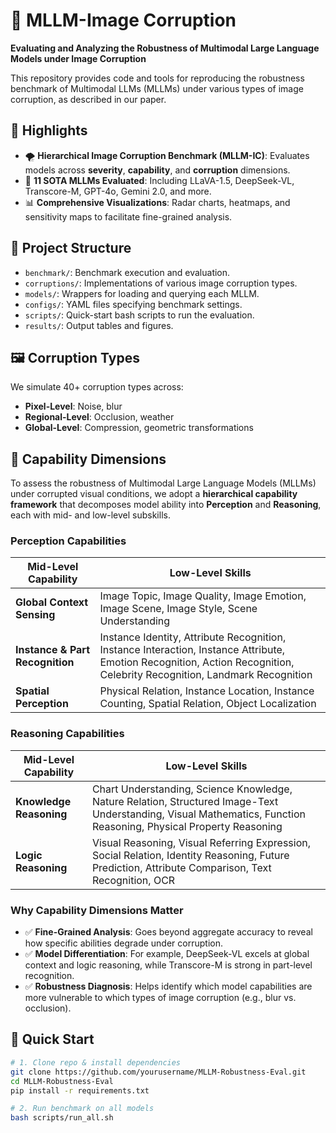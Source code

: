 # 🧪 MLLM-Image Corruption
**Evaluating and Analyzing the Robustness of Multimodal Large Language Models under Image Corruption**

This repository provides code and tools for reproducing the robustness benchmark of Multimodal LLMs (MLLMs) under various types of image corruption, as described in our paper.

## 📌 Highlights

- 🌪️ **Hierarchical Image Corruption Benchmark (MLLM-IC)**: Evaluates models across **severity**, **capability**, and **corruption** dimensions.
- 🧠 **11 SOTA MLLMs Evaluated**: Including LLaVA-1.5, DeepSeek-VL, Transcore-M, GPT-4o, Gemini 2.0, and more.
- 📊 **Comprehensive Visualizations**: Radar charts, heatmaps, and sensitivity maps to facilitate fine-grained analysis.

## 📂 Project Structure

- `benchmark/`: Benchmark execution and evaluation.
- `corruptions/`: Implementations of various image corruption types.
- `models/`: Wrappers for loading and querying each MLLM.
- `configs/`: YAML files specifying benchmark settings.
- `scripts/`: Quick-start bash scripts to run the evaluation.
- `results/`: Output tables and figures.

## 🖼️ Corruption Types

We simulate 40+ corruption types across:
- **Pixel-Level**: Noise, blur
- **Regional-Level**: Occlusion, weather
- **Global-Level**: Compression, geometric transformations

## 🧠 Capability Dimensions

To assess the robustness of Multimodal Large Language Models (MLLMs) under corrupted visual conditions, we adopt a **hierarchical capability framework** that decomposes model ability into **Perception** and **Reasoning**, each with mid- and low-level subskills.

### Perception Capabilities

| Mid-Level Capability         | Low-Level Skills                                                                 |
|-----------------------------|-----------------------------------------------------------------------------------|
| **Global Context Sensing**  | Image Topic, Image Quality, Image Emotion, Image Scene, Image Style, Scene Understanding |
| **Instance & Part Recognition** | Instance Identity, Attribute Recognition, Instance Interaction, Instance Attribute, Emotion Recognition, Action Recognition, Celebrity Recognition, Landmark Recognition |
| **Spatial Perception**      | Physical Relation, Instance Location, Instance Counting, Spatial Relation, Object Localization |


### Reasoning Capabilities

| Mid-Level Capability         | Low-Level Skills                                                                 |
|-----------------------------|-----------------------------------------------------------------------------------|
| **Knowledge Reasoning**     | Chart Understanding, Science Knowledge, Nature Relation, Structured Image-Text Understanding, Visual Mathematics, Function Reasoning, Physical Property Reasoning |
| **Logic Reasoning**         | Visual Reasoning, Visual Referring Expression, Social Relation, Identity Reasoning, Future Prediction, Attribute Comparison, Text Recognition, OCR |


### Why Capability Dimensions Matter

- ✅ **Fine-Grained Analysis**: Goes beyond aggregate accuracy to reveal how specific abilities degrade under corruption.
- ✅ **Model Differentiation**: For example, DeepSeek-VL excels at global context and logic reasoning, while Transcore-M is strong in part-level recognition.
- ✅ **Robustness Diagnosis**: Helps identify which model capabilities are more vulnerable to which types of image corruption (e.g., blur vs. occlusion).


## 🚀 Quick Start

```bash
# 1. Clone repo & install dependencies
git clone https://github.com/yourusername/MLLM-Robustness-Eval.git
cd MLLM-Robustness-Eval
pip install -r requirements.txt

# 2. Run benchmark on all models
bash scripts/run_all.sh
